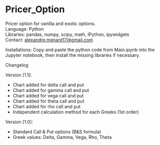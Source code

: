 # Pricer_Option

Pricer option for vanilla and exotic options.  
Language: Python  
Libraries: pandas, numpy, scipy, math, IPython, ipywidgets  
Contact: alexandre.menard17@gmail.com  

Installations: Copy and paste the python code from Main.ipynb into the Jupyter notebook, then install the missing libraries if necessary.

Changelog

Version [1.1]:
- Chart added for delta call and put
- Chart added for gamma call and put
- Chart added for vega call and put
- Chart added for theta call and put
- Chart added for rho call and put
- Independent calculation method for each Greeks (1st order)

Version [1.0]:
- Standard Call & Put options (B&S formula)
- Greek values: Delta, Gamma, Vega, Rho, Theta